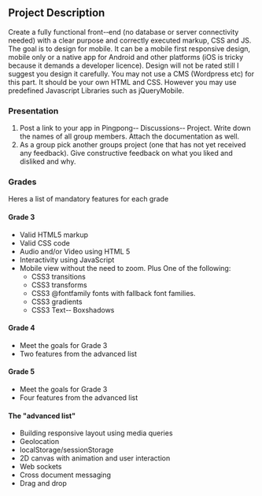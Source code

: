 Project Description
---
Create a fully functional front-­‐end (no database or server connectivity needed) with a clear purpose and correctly executed markup, CSS and JS. The goal is to design for mobile. It can be a mobile first responsive design, mobile only or a native app for Android and other platforms (iOS is tricky because it demands a developer licence). Design will not be rated still I suggest you design it carefully. You may not use a CMS (Wordpress etc) for this part. It should be your own HTML and CSS. However you may use predefined Javascript Libraries such as jQueryMobile.

### Presentation

1. Post a link to your app in Pingpong-­‐ Discussions-­‐ Project. Write down the names of all group members. Attach the documentation as well.
2. As a group pick another groups project (one that has not yet received any feedback). Give constructive feedback on what you liked and disliked and why. 

### Grades

Heres a list of mandatory features for each grade

#### Grade 3
* Valid HTML5 markup
* Valid CSS code
* Audio and/or Video using HTML 5
* Interactivity using JavaScript
* Mobile view without the need to zoom. Plus One of the following:
    * CSS3 transitions
    * CSS3 transforms
    * CSS3 @fontfamily fonts with fallback font families.
    * CSS3 gradients
    * CSS3 Text-­‐ Boxshadows

#### Grade 4
* Meet the goals for Grade 3
* Two features from the advanced list

#### Grade 5
* Meet the goals for Grade 3
* Four features from the advanced list

#### The "advanced list"
* Building responsive layout using media queries
* Geolocation
* localStorage/sessionStorage
* 2D canvas with animation and user interaction
* Web sockets
* Cross document messaging
* Drag and drop